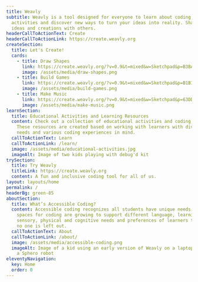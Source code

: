 ```yaml
---
title: Weavly
subtitle: Weavly is a tool designed for everyone to learn about coding. Explore
  activities and discover new ways to turn your ideas into reality. Share your
  ideas and creations with others.
headerCallToActionText: Create
headerCallToActionLink: https://create.weavly.org
createSection:
  title: Let's Create!
  cards:
    - title: Draw Shapes
      link: https://create.weavly.org/?v=0.9&t=mixed&w=Sketchpad&p=B3BA2b2AB3a3Da33&c=ghbhehbhbfdfddbdbdedeahahdhdhgh&a=123456ABDabd
      image: /assets/media/draw-shapes.png
    - title: Build Games
      link: https://create.weavly.org/?v=0.9&t=mixed&w=Sketchpad&p=B1B1B1A2B3A2B2B3&c=hddfdfcfcececededfefegfgfheheididjcjcjbjbjajaiaiahahahbhbhchchdhdididicichchcgdgdfefegfgfhghgihihjhjhkhkhkgkgkfkfjfjfififhfhfhghgigigififhehegdgdfefeefefdgdgdhdhehehfhfhfgfgfffffefeeeeeefefffffgegehdhdgcgcfbfbeaeadadacacacbcbccccdcdcececfcfcfbfbebebececfdfdgegehdhdicicjbjbjajaiaiahahahbhbhchchd&a=123456ABDabd
      image: /assets/media/build-games.png
    - title: Make Music
      link: https://create.weavly.org/?v=0.9&t=mixed&w=Sketchpad&p=63DDaAdd63DD&c=aab&a=123456ABDabd
      image: /assets/media/make-music.png
learnSection:
  title: Educational Activities and Learning Resources
  content: Check out a collection of educational activities and coding tools.
    These resources are created based on working with learners with diverse
    needs and various coding experiences in mind.
  callToActionText: Learn
  callToActionLink: /learn/
  image: /assets/media/educational-activities.jpg
  imageAlt: Image of two kids playing with debug'd kit
trySection:
  title: Try Weavly
  titleLink: https://create.weavly.org
  content: A fun and inclusive coding tool for all of us.
layout: layouts/home
permalink: /
headerBg: green-85
aboutSection:
  title: What’s Accessible Coding?
  content: Accessible coding recognizes all students have unique needs. Digital
    spaces for coding are growing to support different language, learning,
    sensory, physical and cognitive needs and preferences of learners to ensure
    no one is left out.
  callToActionText: About
  callToActionLink: /about/
  image: /assets/media/accessible-coding.png
  imageAlt: Image of a kid using an early version of Weavly on a laptop to control
    a Sphero robot
eleventyNavigation:
  key: Home
  order: 0
---
```

